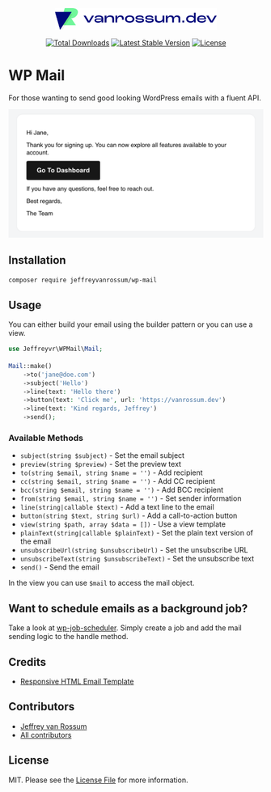 <p align="center"><a href="https://vanrossum.dev" target="_blank"><img src="https://raw.githubusercontent.com/jeffreyvr/vanrossum.dev-art/main/logo.svg" width="320" alt="vanrossum.dev Logo"></a></p>

<p align="center">
<a href="https://packagist.org/packages/jeffreyvanrossum/wp-mail"><img src="https://img.shields.io/packagist/dt/jeffreyvanrossum/wp-mail" alt="Total Downloads"></a>
<a href="https://packagist.org/packages/jeffreyvanrossum/wp-mail"><img src="https://img.shields.io/packagist/v/jeffreyvanrossum/wp-mail" alt="Latest Stable Version"></a>
<a href="https://packagist.org/packages/jeffreyvanrossum/wp-mail"><img src="https://img.shields.io/packagist/l/jeffreyvanrossum/wp-mail" alt="License"></a>
</p>

# WP Mail

For those wanting to send good looking WordPress emails with a fluent API.

![Example](art/example.png)

## Installation

```bash
composer require jeffreyvanrossum/wp-mail
```

## Usage

You can either build your email using the builder pattern or you can use a view.

```php
use Jeffreyvr\WPMail\Mail;

Mail::make()
    ->to('jane@doe.com')
    ->subject('Hello')
    ->line(text: 'Hello there')
    ->button(text: 'Click me', url: 'https://vanrossum.dev')
    ->line(text: 'Kind regards, Jeffrey')
    ->send();
```

### Available Methods

- `subject(string $subject)` - Set the email subject
- `preview(string $preview)` - Set the preview text
- `to(string $email, string $name = '')` - Add recipient
- `cc(string $email, string $name = '')` - Add CC recipient
- `bcc(string $email, string $name = '')` - Add BCC recipient
- `from(string $email, string $name = '')` - Set sender information
- `line(string|callable $text)` - Add a text line to the email
- `button(string $text, string $url)` - Add a call-to-action button
- `view(string $path, array $data = [])` - Use a view template
- `plainText(string|callable $plainText)` - Set the plain text version of the email
- `unsubscribeUrl(string $unsubscribeUrl)` - Set the unsubscribe URL
- `unsubscribeText(string $unsubscribeText)` - Set the unsubscribe text
- `send()` - Send the email

In the view you can use `$mail` to access the mail object.

## Want to schedule emails as a background job?

Take a look at [wp-job-scheduler](https://github.com/jeffreyvr/wp-job-scheduler). Simply create a job and add the mail sending logic to the handle method.

## Credits
- [Responsive HTML Email Template](https://github.com/leemunroe/responsive-html-email-template)

## Contributors
* [Jeffrey van Rossum](https://github.com/jeffreyvr)
* [All contributors](https://github.com/jeffreyvr/wp-mail/graphs/contributors)

## License
MIT. Please see the [License File](/LICENSE) for more information.
